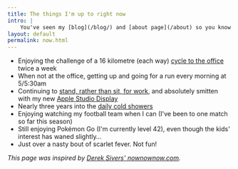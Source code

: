 ```yaml
---
title: The things I'm up to right now
intro: |
    You've seen my [blog](/blog/) and [about page](/about) so you know what I'm interested in and how I ended up doing what I do, but what am I up to *right now*?
layout: default
permalink: now.html
---
```


- Enjoying the challenge of a 16 kilometre (each way) [cycle to the office](https://twitter.com/tempertemper/status/1546555003560771585) twice a week
- When not at the office, getting up and going for a run every morning at 5/5:30am
- Continuing to [stand, rather than sit, for work](https://mastodon.social/@tempertemper/110281662026715175), and absolutely smitten with my new [Apple Studio Display](https://www.apple.com/uk/studio-display/)
- Nearly three years into the [daily cold showers](https://www.bbc.co.uk/programmes/m000v83f)
- Enjoying watching my football team when I can (I've been to one match so far this season)
- Still enjoying Pokémon Go (I'm currently level 42), even though the kids' interest has waned slightly…
- Just over a nasty bout of scarlet fever. Not fun!

<i>This page was inspired by [Derek Sivers' nownownow.com](https://nownownow.com/about).</i>

